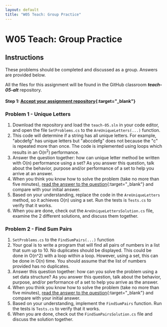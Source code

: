 ```yaml
---
layout: default
title: "W05 Teach: Group Practice"
---
```


# W05 Teach: Group Practice

## Instructions

These problems should be completed and discussed as a group. Answers are provided below.

All the files for this assignment will be found in the GitHub classroom ***teach-05-alt*** repository.

#### Step 1: [Accept your assignment repository](teach-classroom-alt){:target="_blank"}

### Problem 1 - Unique Letters

1. Download the repository and load the `teach-05.sln` in your code editor, and open the file `SetProblems.cs` to the `AreUniqueLetters(...)` function.
2. This code will determine if a string has all unique letters. For example, "abcdefg" has unique letters but "abccdefg" does not because the "c" is repeated more than once. The code is implemented using loops which results in an O(n<sup>2</sup>) performance.
3. Answer the question together: how can unique letter method be written with O(n) performance using a set? As you answer this question, talk about the behavior, purpose and/or performance of a set to help you arrive at an answer.
4.  When you think you know how to solve the problem (take no more than five minutes), [read the answer to the question](teach-part1-answer){:target="_blank"} and compare with your initial answer.
5. Based on your understanding, replace the code in the `AreUniqueLetters` method, so it achieves O(n) using a set. Run the tests is `Tests.cs` to verify that it works.
6. When you are done, check out the `AreUniqueLettersSolution.cs` file, examine the 2 different solutions, and discuss them together.

### Problem 2 - Find Sum Pairs

1. `SetProblems.cs` to the `FindSumPairs(...)` function
2. Your goal is to write a program that will find all pairs of numbers in a list that sum up to 10. No duplicates should be displayed. This could be done in O(n^2) with a loop within a loop. However, using a set, this can be done in O(n) time. You should assume that the list of numbers provided has no duplicates.
3. Answer this question together: how can you solve the problem using a set data structure? As you answer this question, talk about the behavior, purpose, and/or performance of a set to help you arrive as the answer.
4. When you think you know how to solve the problem (take no more than five minutes), [read the answer to the question](teach-part2-answer){:target="_blank"} and compare with your initial answer.
5. Based on your understanding, implement the `FindSumPairs` function. Run the tests is `Tests.cs` to verify that it works.
6. When you are done, check out the `FindSumPairsSolution.cs` file and discuss the solution together.
